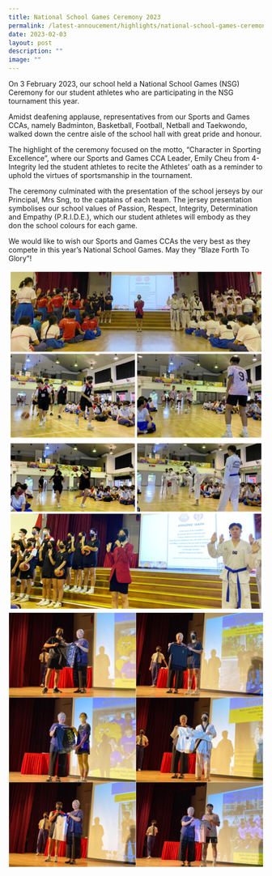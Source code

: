 ```yaml
---
title: National School Games Ceremony 2023
permalink: /latest-annoucement/highlights/national-school-games-ceremony-2023/
date: 2023-02-03
layout: post
description: ""
image: ""
---
```

On 3 February 2023, our school held a National School Games (NSG) Ceremony for our student athletes who are participating in the NSG tournament this year.

Amidst deafening applause, representatives from our Sports and Games CCAs, namely Badminton, Basketball, Football, Netball and Taekwondo, walked down the centre aisle of the school hall with great pride and honour.

The highlight of the ceremony focused on the motto, “Character in Sporting Excellence”, where our Sports and Games CCA Leader, Emily Cheu from 4-Integrity led the student athletes to recite the Athletes’ oath as a reminder to uphold the virtues of sportsmanship in the tournament.

The ceremony culminated with the presentation of the school jerseys by our Principal, Mrs Sng, to the captains of each team. The jersey presentation symbolises our school values of Passion, Respect, Integrity, Determination and Empathy (P.R.I.D.E.), which our student athletes will embody as they don the school colours for each game.

We would like to wish our Sports and Games CCAs the very best as they compete in this year’s National School Games. May they “Blaze Forth To Glory”!

![](/images/Highlights%20Post/NSGCeremony2023-1.jpg)
![](/images/Highlights%20Post/NSGCeremony2023-2.jpg)
![](/images/Highlights%20Post/NSGCeremony2023-3.jpeg)
